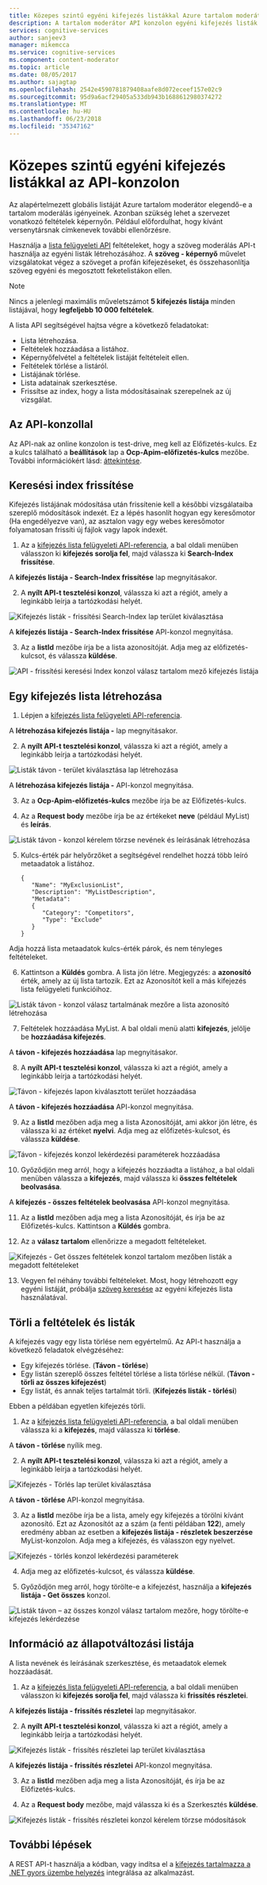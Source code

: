 ```yaml
---
title: Közepes szintű egyéni kifejezés listákkal Azure tartalom moderátor szöveg |} Microsoft Docs
description: A tartalom moderátor API konzolon egyéni kifejezés listák test-Drive.
services: cognitive-services
author: sanjeev3
manager: mikemcca
ms.service: cognitive-services
ms.component: content-moderator
ms.topic: article
ms.date: 08/05/2017
ms.author: sajagtap
ms.openlocfilehash: 2542e4590781879408aafe8d072eceef157e02c9
ms.sourcegitcommit: 95d9a6acf29405a533db943b1688612980374272
ms.translationtype: MT
ms.contentlocale: hu-HU
ms.lasthandoff: 06/23/2018
ms.locfileid: "35347162"
---
```

# <a name="moderate-with-custom-term-lists-in-the-api-console"></a>Közepes szintű egyéni kifejezés listákkal az API-konzolon

Az alapértelmezett globális listáját Azure tartalom moderátor elegendő-e a tartalom moderálás igényeinek. Azonban szükség lehet a szervezet vonatkozó feltételek képernyőn. Például előfordulhat, hogy kívánt versenytársnak címkenevek további ellenőrzésre. 

Használja a [lista felügyeleti API](https://westus.dev.cognitive.microsoft.com/docs/services/57cf755e3f9b070c105bd2c2/operations/57cf755e3f9b070868a1f67f) feltételeket, hogy a szöveg moderálás API-t használja az egyéni listák létrehozásához. A **szöveg - képernyő** művelet vizsgálatokat végez a szöveget a profán kifejezéseket, és összehasonlítja szöveg egyéni és megosztott feketelistákon ellen.

> [!NOTE]
> Nincs a jelenlegi maximális műveletszámot **5 kifejezés listája** minden listájával, hogy **legfeljebb 10 000 feltételek**.
>

A lista API segítségével hajtsa végre a következő feladatokat:
- Lista létrehozása.
- Feltételek hozzáadása a listához.
- Képernyőfelvétel a feltételek listáját feltételeit ellen.
- Feltételek törlése a listáról.
- Listájának törlése.
- Lista adatainak szerkesztése.
- Frissítse az index, hogy a lista módosításainak szerepelnek az új vizsgálat.

## <a name="use-the-api-console"></a>Az API-konzollal

Az API-nak az online konzolon is test-drive, meg kell az Előfizetés-kulcs. Ez a kulcs található a **beállítások** lap a **Ocp-Apim-előfizetés-kulcs** mezőbe. További információkért lásd: [áttekintése](overview.md).

## <a name="refresh-search-index"></a>Keresési index frissítése

Kifejezés listájának módosítása után frissítenie kell a későbbi vizsgálataiba szereplő módosítások indexét. Ez a lépés hasonlít hogyan egy keresőmotor (Ha engedélyezve van), az asztalon vagy egy webes keresőmotor folyamatosan frissíti új fájlok vagy lapok indexét.

1.  Az a [kifejezés lista felügyeleti API-referencia](https://westus.dev.cognitive.microsoft.com/docs/services/57cf755e3f9b070c105bd2c2/operations/57cf755e3f9b070868a1f67f), a bal oldali menüben válasszon ki **kifejezés sorolja fel**, majd válassza ki **Search-Index frissítése**. 

  A **kifejezés listája - Search-Index frissítése** lap megnyitásakor.

2. A **nyílt API-t tesztelési konzol**, válassza ki azt a régiót, amely a leginkább leírja a tartózkodási helyét. 

  ![Kifejezés listák - frissítési Search-Index lap terület kiválasztása](images/test-drive-region.png)

  A **kifejezés listája - Search-Index frissítése** API-konzol megnyitása.

3.  Az a **listId** mezőbe írja be a lista azonosítóját. Adja meg az előfizetés-kulcsot, és válassza **küldése**.

  ![API - frissítési keresési Index konzol válasz tartalom mező kifejezés listája](images/try-terms-list-refresh-1.png)

## <a name="create-a-term-list"></a>Egy kifejezés lista létrehozása
1.  Lépjen a [kifejezés lista felügyeleti API-referencia](https://westus.dev.cognitive.microsoft.com/docs/services/57cf755e3f9b070c105bd2c2/operations/57cf755e3f9b070868a1f67f). 

  A **létrehozása kifejezés listája -** lap megnyitásakor.

2.  A **nyílt API-t tesztelési konzol**, válassza ki azt a régiót, amely a leginkább leírja a tartózkodási helyét. 

  ![Listák távon - terület kiválasztása lap létrehozása](images/test-drive-region.png)

  A **létrehozása kifejezés listája -** API-konzol megnyitása.
 
3.  Az a **Ocp-Apim-előfizetés-kulcs** mezőbe írja be az Előfizetés-kulcs.

4.  Az a **Request body** mezőbe írja be az értékeket **neve** (például MyList) és **leírás**.

  ![Listák távon - konzol kérelem törzse nevének és leírásának létrehozása](images/try-terms-list-create-1.png)

5.  Kulcs-érték pár helyőrzőket a segítségével rendelhet hozzá több leíró metaadatok a listához.

        {
           "Name": "MyExclusionList",
           "Description": "MyListDescription",
           "Metadata": 
           {
              "Category": "Competitors",
              "Type": "Exclude"
           }
        }

  Adja hozzá lista metaadatok kulcs-érték párok, és nem tényleges feltételeket.
 
6.  Kattintson a **Küldés** gombra. A lista jön létre. Megjegyzés: a **azonosító** érték, amely az új lista tartozik. Ezt az Azonosítót kell a más kifejezés lista felügyeleti funkcióihoz.

  ![Listák távon - konzol válasz tartalmának mezőre a lista azonosító létrehozása](images/try-terms-list-create-2.png)
 
7.  Feltételek hozzáadása MyList. A bal oldali menü alatti **kifejezés**, jelölje be **hozzáadása kifejezés**. 

  A **távon - kifejezés hozzáadása** lap megnyitásakor. 

8.  A **nyílt API-t tesztelési konzol**, válassza ki azt a régiót, amely a leginkább leírja a tartózkodási helyét. 

  ![Távon - kifejezés lapon kiválasztott terület hozzáadása](images/test-drive-region.png)

  A **távon - kifejezés hozzáadása** API-konzol megnyitása.
 
9.  Az a **listId** mezőben adja meg a lista Azonosítóját, ami akkor jön létre, és válassza ki az értéket **nyelvi**. Adja meg az előfizetés-kulcsot, és válassza **küldése**.

  ![Távon - kifejezés konzol lekérdezési paraméterek hozzáadása](images/try-terms-list-create-3.png)
 
10. Győződjön meg arról, hogy a kifejezés hozzáadta a listához, a bal oldali menüben válassza a **kifejezés**, majd válassza ki **összes feltételek beolvasása**. 

  A **kifejezés - összes feltételek beolvasása** API-konzol megnyitása.

11. Az a **listId** mezőben adja meg a lista Azonosítóját, és írja be az Előfizetés-kulcs. Kattintson a **Küldés** gombra.

12. Az a **válasz tartalom** ellenőrizze a megadott feltételeket.

  ![Kifejezés - Get összes feltételek konzol tartalom mezőben listák a megadott feltételeket](images/try-terms-list-create-4.png)
 
13. Vegyen fel néhány további feltételeket. Most, hogy létrehozott egy egyéni listáját, próbálja [szöveg keresése](try-text-api.md) az egyéni kifejezés lista használatával. 

## <a name="delete-terms-and-lists"></a>Törli a feltételek és listák

A kifejezés vagy egy lista törlése nem egyértelmű. Az API-t használja a következő feladatok elvégzéséhez:

- Egy kifejezés törlése. (**Távon - törlése**)
- Egy listán szereplő összes feltétel törlése a lista törlése nélkül. (**Távon - törli az összes kifejezést**)
- Egy listát, és annak teljes tartalmát törli. (**Kifejezés listák - törlési**)

Ebben a példában egyetlen kifejezés törli.

1.  Az a [kifejezés lista felügyeleti API-referencia](https://westus.dev.cognitive.microsoft.com/docs/services/57cf755e3f9b070c105bd2c2/operations/57cf755e3f9b070868a1f67f), a bal oldali menüben válassza ki a **kifejezés**, majd válassza ki **törlése**. 

  A **távon - törlése** nyílik meg.

2. A **nyílt API-t tesztelési konzol**, válassza ki azt a régiót, amely a leginkább leírja a tartózkodási helyét. 

  ![Kifejezés - Törlés lap terület kiválasztása](images/test-drive-region.png)

  A **távon - törlése** API-konzol megnyitása.
  
3.  Az a **listId** mezőbe írja be a lista, amely egy kifejezés a törölni kívánt azonosító. Ezt az Azonosítót az a szám (a fenti példában **122**), amely eredmény abban az esetben a **kifejezés listája - részletek beszerzése** MyList-konzolon. Adja meg a kifejezés, és válasszon egy nyelvet.
 
  ![Kifejezés - törlés konzol lekérdezési paraméterek](images/try-terms-list-delete-1.png)

4.  Adja meg az előfizetés-kulcsot, és válassza **küldése**.

5.  Győződjön meg arról, hogy törölte-e a kifejezést, használja a **kifejezés listája - Get összes** konzol.

  ![Listák távon – az összes konzol válasz tartalom mezőre, hogy törölte-e kifejezés lekérdezése](images/try-terms-list-delete-2.png)
 
## <a name="change-list-information"></a>Információ az állapotváltozási listája

A lista nevének és leírásának szerkesztése, és metaadatok elemek hozzáadását.

1.  Az a [kifejezés lista felügyeleti API-referencia](https://westus.dev.cognitive.microsoft.com/docs/services/57cf755e3f9b070c105bd2c2/operations/57cf755e3f9b070868a1f67f), a bal oldali menüben válasszon ki **kifejezés sorolja fel**, majd válassza ki **frissítés részletei**. 

  A **kifejezés listája - frissítés részletei** lap megnyitásakor.

2. A **nyílt API-t tesztelési konzol**, válassza ki azt a régiót, amely a leginkább leírja a tartózkodási helyét. 

  ![Kifejezés listák - frissítés részletei lap terület kiválasztása](images/test-drive-region.png)

  A **kifejezés listája - frissítés részletei** API-konzol megnyitása.

3.  Az a **listId** mezőben adja meg a lista Azonosítóját, és írja be az Előfizetés-kulcs.

4.  Az a **Request body** mezőbe, majd válassza ki és a Szerkesztés **küldése**.

  ![Kifejezés listák - frissítés részletei konzol kérelem törzse módosítások](images/try-terms-list-change-1.png)
 

## <a name="next-steps"></a>További lépések

A REST API-t használja a kódban, vagy indítsa el a [kifejezés tartalmazza a .NET gyors üzembe helyezés](term-lists-quickstart-dotnet.md) integrálása az alkalmazást.
